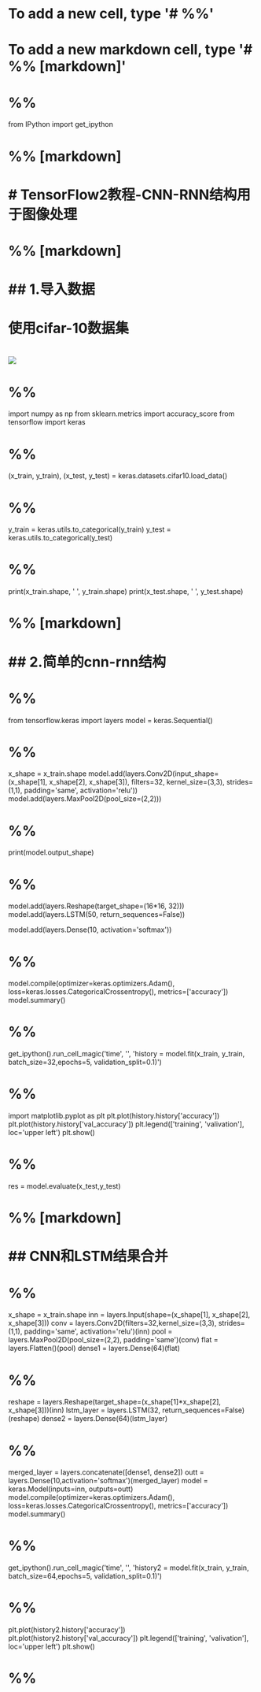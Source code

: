 # To add a new cell, type '# %%'
# To add a new markdown cell, type '# %% [markdown]'
# %%
from IPython import get_ipython

# %% [markdown]
# # TensorFlow2教程-CNN-RNN结构用于图像处理
# %% [markdown]
# ## 1.导入数据
# 使用cifar-10数据集
# ![](https://image.slidesharecdn.com/pycon2015-150913033231-lva1-app6892/95/pycon-2015-48-638.jpg?cb=1442115225)

# %%
import numpy as np
from sklearn.metrics import accuracy_score
from tensorflow import keras


# %%
(x_train, y_train), (x_test, y_test) = keras.datasets.cifar10.load_data()


# %%
y_train = keras.utils.to_categorical(y_train)
y_test = keras.utils.to_categorical(y_test)


# %%
print(x_train.shape, ' ', y_train.shape)
print(x_test.shape, ' ', y_test.shape)

# %% [markdown]
# ## 2.简单的cnn-rnn结构

# %%
from tensorflow.keras import layers
model = keras.Sequential()


# %%
x_shape = x_train.shape
model.add(layers.Conv2D(input_shape=(x_shape[1], x_shape[2], x_shape[3]),
                       filters=32, kernel_size=(3,3), strides=(1,1), 
                       padding='same', activation='relu'))
model.add(layers.MaxPool2D(pool_size=(2,2)))


# %%
print(model.output_shape)


# %%
model.add(layers.Reshape(target_shape=(16*16, 32)))
model.add(layers.LSTM(50, return_sequences=False))

model.add(layers.Dense(10, activation='softmax'))


# %%
model.compile(optimizer=keras.optimizers.Adam(),
             loss=keras.losses.CategoricalCrossentropy(),
             metrics=['accuracy'])
model.summary()


# %%
get_ipython().run_cell_magic('time', '', 'history = model.fit(x_train, y_train, batch_size=32,epochs=5, validation_split=0.1)')


# %%
import matplotlib.pyplot as plt
plt.plot(history.history['accuracy'])
plt.plot(history.history['val_accuracy'])
plt.legend(['training', 'valivation'], loc='upper left')
plt.show()


# %%
res = model.evaluate(x_test,y_test)

# %% [markdown]
# ## CNN和LSTM结果合并

# %%
x_shape = x_train.shape
inn = layers.Input(shape=(x_shape[1], x_shape[2], x_shape[3]))
conv = layers.Conv2D(filters=32,kernel_size=(3,3), strides=(1,1),
                    padding='same', activation='relu')(inn)
pool = layers.MaxPool2D(pool_size=(2,2), padding='same')(conv)
flat = layers.Flatten()(pool)
dense1 = layers.Dense(64)(flat)


# %%
reshape = layers.Reshape(target_shape=(x_shape[1]*x_shape[2], x_shape[3]))(inn)
lstm_layer = layers.LSTM(32, return_sequences=False)(reshape)
dense2 = layers.Dense(64)(lstm_layer)


# %%
merged_layer = layers.concatenate([dense1, dense2])
outt = layers.Dense(10,activation='softmax')(merged_layer)
model = keras.Model(inputs=inn, outputs=outt)
model.compile(optimizer=keras.optimizers.Adam(),
             loss=keras.losses.CategoricalCrossentropy(),
             metrics=['accuracy'])
model.summary()


# %%
get_ipython().run_cell_magic('time', '', 'history2 = model.fit(x_train, y_train, batch_size=64,epochs=5, validation_split=0.1)')


# %%
plt.plot(history2.history['accuracy'])
plt.plot(history2.history['val_accuracy'])
plt.legend(['training', 'valivation'], loc='upper left')
plt.show()


# %%


